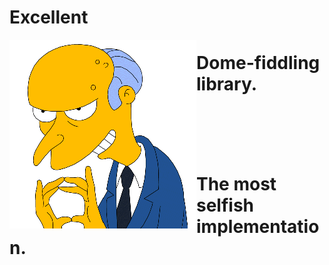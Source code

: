# Excellent

<img align="left" width="299" height="302" src="./images/burns1.gif">

# Dome-fiddling library.

<br/>
<br/>
<br/>
<br/>

# The most selfish implementation.

